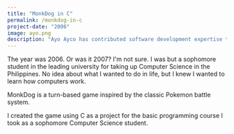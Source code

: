 ```yaml
---
title: "MonkDog in C"
permalink: /monkdog-in-c
project-date: "2006"
image: ayo.png
description: "Ayo Ayco has contributed software development expertise to UPLB, DOST, Infor, and various government-funded projects such as University of the Philippines’ National Operational Assessment of Hazards and Ateneo’s Cloud-Based Intelligent Total Analysis System."
---
```


The year was 2006. Or was it 2007? I'm not sure. I was but a sophomore student in the leading university for taking up Computer Science in the Philippines. No idea about what I wanted to do in life, but I knew I wanted to learn how computers work.

MonkDog is a turn-based game inspired by the classic Pokemon battle system. <!--more-->

I created the game using C as a project for the basic programming course I took as a sophomore Computer Science student.

